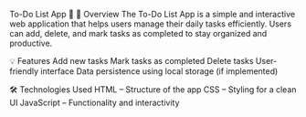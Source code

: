 To-Do List App 📝
📌 Overview
The To-Do List App is a simple and interactive web application that helps users manage their daily tasks efficiently. Users can add, delete, and mark tasks as completed to stay organized and productive.


💡 Features
Add new tasks
Mark tasks as completed
Delete tasks
User-friendly interface
Data persistence using local storage (if implemented)


🛠️ Technologies Used
HTML – Structure of the app
CSS – Styling for a clean UI
JavaScript – Functionality and interactivity
